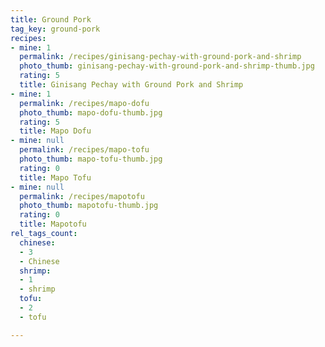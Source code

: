 ```yaml
---
title: Ground Pork
tag_key: ground-pork
recipes:
- mine: 1
  permalink: /recipes/ginisang-pechay-with-ground-pork-and-shrimp
  photo_thumb: ginisang-pechay-with-ground-pork-and-shrimp-thumb.jpg
  rating: 5
  title: Ginisang Pechay with Ground Pork and Shrimp
- mine: 1
  permalink: /recipes/mapo-dofu
  photo_thumb: mapo-dofu-thumb.jpg
  rating: 5
  title: Mapo Dofu
- mine: null
  permalink: /recipes/mapo-tofu
  photo_thumb: mapo-tofu-thumb.jpg
  rating: 0
  title: Mapo Tofu
- mine: null
  permalink: /recipes/mapotofu
  photo_thumb: mapotofu-thumb.jpg
  rating: 0
  title: Mapotofu
rel_tags_count:
  chinese:
  - 3
  - Chinese
  shrimp:
  - 1
  - shrimp
  tofu:
  - 2
  - tofu

---
```

